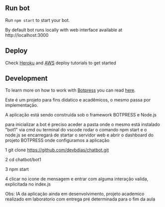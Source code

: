 ## Run bot

Run `npm start` to start your bot.

By default bot runs locally with web interface available at http://localhost:3000

## Deploy

Check [Heroku](https://botpress.io/docs/deploy/heroku/) and [AWS](https://botpress.io/docs/deploy/aws/) deploy tutorials to get started

## Development

To learn more on how to work with [Botpress](https://botpress.io/) you can read [here](https://botpress.io/docs/getting_started/).


Este é um projeto para fins didatico e acadêmicos, o mesmo passa por implementação.

A aplicação está sendo construída sob o framework BOTPRESS e Node.js

para inicializar a bot é preciso aceder a pasta onde o mesmo está instalado "bot1" via cmd ou terminal do vscode
rodar o comando npm start e o node.js se encarregará de startar o servidor web e abrir o dashboard do projeto BOTPRESS
onde configuramos a aplicação



1 git clone https://github.com/devbdias/chatbot.git

2 cd chatbot/bot1

3 npm start

4 clicar no icone de mensagem e entrar com alguma interação valida, explicitada no index.js

Obs: IA da aplicação ainda em desenvolvimento, projeto academico realizado em laboratorio com entrega pré determinada para o fim da aula
